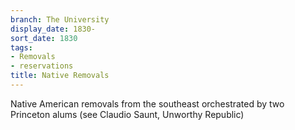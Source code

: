 ```yaml
---
branch: The University
display_date: 1830-
sort_date: 1830
tags:
- Removals
- reservations
title: Native Removals
---
```


Native American removals from the southeast orchestrated by two Princeton alums (see Claudio Saunt, Unworthy Republic)